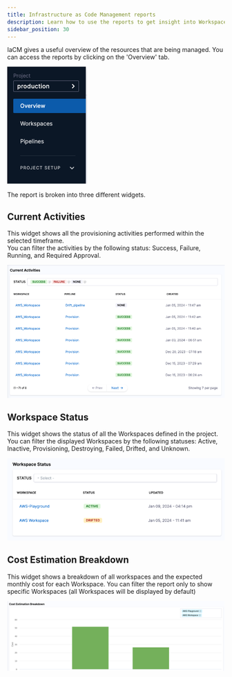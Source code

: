 ```yaml
---
title: Infrastructure as Code Management reports
description: Learn how to use the reports to get insight into Workspaces activities, cost, and provisioning status
sidebar_position: 30
---
```


IaCM gives a useful overview of the resources that are being managed. You can access the reports by clicking on the 'Overview' tab.

![Resources](./static/overview.png)

The report is broken into three different widgets.


## Current Activities
This widget shows all the provisioning activities performed within the selected timeframe.  
You can filter the activities by the following status: Success, Failure, Running, and Required Approval.

![Resources](./static/report-current-activities.png)

## Workspace Status

This widget shows the status of all the Workspaces defined in the project.
You can filter the displayed Workspaces by the following statuses: Active, Inactive, Provisioning, Destroying, Failed, Drifted, and Unknown.

![Resources](./static/report-workspace-status.png)

## Cost Estimation Breakdown

This widget shows a breakdown of all workspaces and the expected monthly cost for each Workspace. 
You can filter the report only to show specific Workspaces (all Workspaces will be displayed by default)

![Resources](./static/report-cost-breakdown.png)